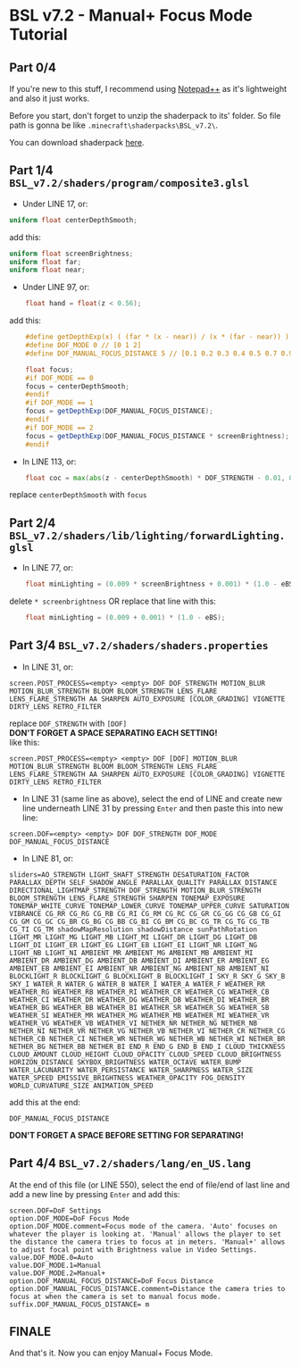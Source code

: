 # BSL v7.2 - Manual+ Focus Mode Tutorial
## Part 0/4
If you're new to this stuff, I recommend using [Notepad++](https://notepad-plus-plus.org/) as it's lightweight and also it just works.  
  
Before you start, don't forget to unzip the shaderpack to its' folder. So file path is gonna be like `.minecraft\shaderpacks\BSL_v7.2\`.
  
You can download shaderpack [here](https://www.curseforge.com/minecraft/customization/bsl-shaders/download/3037267).

## Part 1/4 `BSL_v7.2/shaders/program/composite3.glsl`
* Under LINE 17, or:
```glsl
uniform float centerDepthSmooth;
```
add this:
```glsl
uniform float screenBrightness;
uniform float far;
uniform float near;
```
* Under LINE 97, or:
```glsl
	float hand = float(z < 0.56);
```
add this:
```glsl
	#define getDepthExp(x) ( (far * (x - near)) / (x * (far - near)) )
    #define DOF_MODE 0 // [0 1 2]
    #define DOF_MANUAL_FOCUS_DISTANCE 5 // [0.1 0.2 0.3 0.4 0.5 0.7 0.9 1 1.1 1.2 1.3 1.4 1.5 1.6 1.8 1.9 2 2.1 2.2 2.3 2.4 2.5 2.6 2.7 2.8 2.9 3 4 5 6 7 8 9 10 12 14 16 24 32 40 48 56 64 72 80 88 96 104 112 120 128 136 144 152 160 168 176 184 192 200 208 216 224 232 240 248 256]

    float focus;
    #if DOF_MODE == 0
    focus = centerDepthSmooth;
    #endif
    #if DOF_MODE == 1
    focus = getDepthExp(DOF_MANUAL_FOCUS_DISTANCE);
    #endif
    #if DOF_MODE == 2
    focus = getDepthExp(DOF_MANUAL_FOCUS_DISTANCE * screenBrightness);
    #endif
```
* In LINE 113, or:
```glsl
	float coc = max(abs(z - centerDepthSmooth) * DOF_STRENGTH - 0.01, 0.0);
```
replace `centerDepthSmooth` with `focus`

## Part 2/4 `BSL_v7.2/shaders/lib/lighting/forwardLighting.glsl`
* In LINE 77, or:
```glsl
    float minLighting = (0.009 * screenBrightness + 0.001) * (1.0 - eBS);
```
delete `* screenbrightness` OR replace that line with this:
```glsl
    float minLighting = (0.009 + 0.001) * (1.0 - eBS);
```
## Part 3/4 `BSL_v7.2/shaders/shaders.properties`
* In LINE 31, or:
```properties
screen.POST_PROCESS=<empty> <empty> DOF DOF_STRENGTH MOTION_BLUR MOTION_BLUR_STRENGTH BLOOM BLOOM_STRENGTH LENS_FLARE LENS_FLARE_STRENGTH AA SHARPEN AUTO_EXPOSURE [COLOR_GRADING] VIGNETTE DIRTY_LENS RETRO_FILTER
```
replace `DOF_STRENGTH` with `[DOF]`
<br>**DON'T FORGET A SPACE SEPARATING EACH SETTING!**
<br>like this:
```properties
screen.POST_PROCESS=<empty> <empty> DOF [DOF] MOTION_BLUR MOTION_BLUR_STRENGTH BLOOM BLOOM_STRENGTH LENS_FLARE LENS_FLARE_STRENGTH AA SHARPEN AUTO_EXPOSURE [COLOR_GRADING] VIGNETTE DIRTY_LENS RETRO_FILTER
```
* In LINE 31 (same line as above), select the end of LINE and create new line underneath LINE 31 by pressing `Enter` and then paste this into new line:
```properties
screen.DOF=<empty> <empty> DOF DOF_STRENGTH DOF_MODE DOF_MANUAL_FOCUS_DISTANCE
```
* In LINE 81, or:
```properties
sliders=AO_STRENGTH LIGHT_SHAFT_STRENGTH DESATURATION_FACTOR PARALLAX_DEPTH SELF_SHADOW_ANGLE PARALLAX_QUALITY PARALLAX_DISTANCE DIRECTIONAL_LIGHTMAP_STRENGTH DOF_STRENGTH MOTION_BLUR_STRENGTH BLOOM_STRENGTH LENS_FLARE_STRENGTH SHARPEN TONEMAP_EXPOSURE TONEMAP_WHITE_CURVE TONEMAP_LOWER_CURVE TONEMAP_UPPER_CURVE SATURATION VIBRANCE CG_RR CG_RG CG_RB CG_RI CG_RM CG_RC CG_GR CG_GG CG_GB CG_GI CG_GM CG_GC CG_BR CG_BG CG_BB CG_BI CG_BM CG_BC CG_TR CG_TG CG_TB CG_TI CG_TM shadowMapResolution shadowDistance sunPathRotation LIGHT_MR LIGHT_MG LIGHT_MB LIGHT_MI LIGHT_DR LIGHT_DG LIGHT_DB LIGHT_DI LIGHT_ER LIGHT_EG LIGHT_EB LIGHT_EI LIGHT_NR LIGHT_NG LIGHT_NB LIGHT_NI AMBIENT_MR AMBIENT_MG AMBIENT_MB AMBIENT_MI AMBIENT_DR AMBIENT_DG AMBIENT_DB AMBIENT_DI AMBIENT_ER AMBIENT_EG AMBIENT_EB AMBIENT_EI AMBIENT_NR AMBIENT_NG AMBIENT_NB AMBIENT_NI BLOCKLIGHT_R BLOCKLIGHT_G BLOCKLIGHT_B BLOCKLIGHT_I SKY_R SKY_G SKY_B SKY_I WATER_R WATER_G WATER_B WATER_I WATER_A WATER_F WEATHER_RR WEATHER_RG WEATHER_RB WEATHER_RI WEATHER_CR WEATHER_CG WEATHER_CB WEATHER_CI WEATHER_DR WEATHER_DG WEATHER_DB WEATHER_DI WEATHER_BR WEATHER_BG WEATHER_BB WEATHER_BI WEATHER_SR WEATHER_SG WEATHER_SB WEATHER_SI WEATHER_MR WEATHER_MG WEATHER_MB WEATHER_MI WEATHER_VR WEATHER_VG WEATHER_VB WEATHER_VI NETHER_NR NETHER_NG NETHER_NB NETHER_NI NETHER_VR NETHER_VG NETHER_VB NETHER_VI NETHER_CR NETHER_CG NETHER_CB NETHER_CI NETHER_WR NETHER_WG NETHER_WB NETHER_WI NETHER_BR NETHER_BG NETHER_BB NETHER_BI END_R END_G END_B END_I CLOUD_THICKNESS CLOUD_AMOUNT CLOUD_HEIGHT CLOUD_OPACITY CLOUD_SPEED CLOUD_BRIGHTNESS HORIZON_DISTANCE SKYBOX_BRIGHTNESS WATER_OCTAVE WATER_BUMP WATER_LACUNARITY WATER_PERSISTANCE WATER_SHARPNESS WATER_SIZE WATER_SPEED EMISSIVE_BRIGHTNESS WEATHER_OPACITY FOG_DENSITY WORLD_CURVATURE_SIZE ANIMATION_SPEED
```
add this at the end:
```
DOF_MANUAL_FOCUS_DISTANCE
```
**DON'T FORGET A SPACE BEFORE SETTING FOR SEPARATING!**

## Part 4/4 `BSL_v7.2/shaders/lang/en_US.lang`
At the end of this file (or LINE 550), select the end of file/end of last line and add a new line by pressing `Enter` and add this:
```properties
screen.DOF=DoF Settings
option.DOF_MODE=DoF Focus Mode
option.DOF_MODE.comment=Focus mode of the camera. 'Auto' focuses on whatever the player is looking at. 'Manual' allows the player to set the distance the camera tries to focus at in meters. 'Manual+' allows to adjust focal point with Brightness value in Video Settings.
value.DOF_MODE.0=Auto
value.DOF_MODE.1=Manual
value.DOF_MODE.2=Manual+
option.DOF_MANUAL_FOCUS_DISTANCE=DoF Focus Distance
option.DOF_MANUAL_FOCUS_DISTANCE.comment=Distance the camera tries to focus at when the camera is set to manual focus mode.
suffix.DOF_MANUAL_FOCUS_DISTANCE= m
```
## FINALE
And that's it. Now you can enjoy Manual+ Focus Mode.  